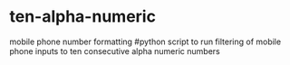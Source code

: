 # ten-alpha-numeric
mobile phone number formatting
#python script to run filtering of mobile phone inputs to ten consecutive alpha numeric numbers
